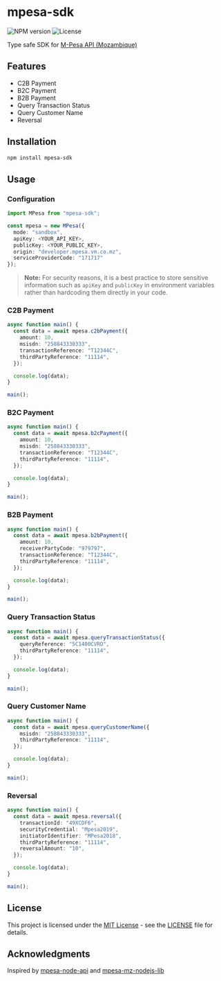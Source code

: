 # mpesa-sdk

![NPM version](https://img.shields.io/npm/v/mpesa-sdk.svg)
![License](https://img.shields.io/github/license/nielsero/mpesa-sdk)

Type safe SDK for [M-Pesa API (Mozambique)](https://developer.mpesa.vm.co.mz/)

## Features

- C2B Payment
- B2C Payment
- B2B Payment
- Query Transaction Status
- Query Customer Name
- Reversal

## Installation

```sh
npm install mpesa-sdk
```

## Usage

### Configuration

```ts
import MPesa from "mpesa-sdk";

const mpesa = new MPesa({
  mode: "sandbox",
  apiKey: <YOUR_API_KEY>,
  publicKey: <YOUR_PUBLIC_KEY>,
  origin: "developer.mpesa.vm.co.mz",
  serviceProviderCode: "171717"
});
```

> **Note:** For security reasons, it is a best practice to store sensitive information such as `apiKey` and `publicKey` in environment variables rather than hardcoding them directly in your code.

### C2B Payment

```ts
async function main() {
  const data = await mpesa.c2bPayment({
    amount: 10,
    msisdn: "258843330333",
    transactionReference: "T12344C",
    thirdPartyReference: "11114",
  });

  console.log(data);
}

main();
```

### B2C Payment

```ts
async function main() {
  const data = await mpesa.b2cPayment({
    amount: 10,
    msisdn: "258843330333",
    transactionReference: "T12344C",
    thirdPartyReference: "11114",
  });

  console.log(data);
}

main();
```

### B2B Payment

```ts
async function main() {
  const data = await mpesa.b2bPayment({
    amount: 10,
    receiverPartyCode: "979797",
    transactionReference: "T12344C",
    thirdPartyReference: "11114",
  });

  console.log(data);
}

main();
```

### Query Transaction Status

```ts
async function main() {
  const data = await mpesa.queryTransactionStatus({
    queryReference: "5C1400CVRO",
    thirdPartyReference: "11114",
  });

  console.log(data);
}

main();
```

### Query Customer Name

```ts
async function main() {
  const data = await mpesa.queryCustomerName({
    msisdn: "258843330333",
    thirdPartyReference: "11114",
  });

  console.log(data);
}

main();
```

### Reversal

```ts
async function main() {
  const data = await mpesa.reversal({
    transactionId: "49XCDF6",
    securityCredential: "Mpesa2019",
    initiatorIdentifier: "MPesa2018",
    thirdPartyReference: "11114",
    reversalAmount: "10",
  });

  console.log(data);
}

main();
```

## License

This project is licensed under the [MIT License](LICENSE) - see the [LICENSE](LICENSE) file for
details.

## Acknowledgments

Inspired by [mpesa-node-api](https://github.com/thatfiredev/mpesa-node-api) and [mpesa-mz-nodejs-lib](https://github.com/ivanruby/mpesa-mz-nodejs-lib)

